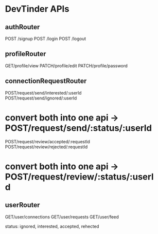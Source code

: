 # DevTinder APIs

## authRouter
POST /signup
POST /login
POST /logout

## profileRouter
GET/profile/view
PATCH/profile/edit
PATCH/profile/password

## connectionRequestRouter
POST/request/send/interested/:userId  
POST/request/send/ignored/:userId
# convert both into one api -> POST/request/send/:status/:userId  
POST/request/review/accepted/:requestId
POST/request/review/rejected/:requestId
# convert both into one api -> POST/request/review/:status/:userId 

## userRouter
GET/user/connections
GET/user/requests
GET/user/feed

status: ignored, interested, accepted, rehected
